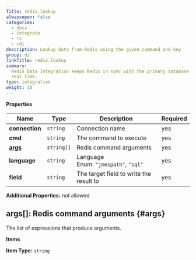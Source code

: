 ```yaml
---
Title: redis.lookup
alwaysopen: false
categories:
  - docs
  - integrate
  - rs
  - rdi
description: Lookup data from Redis using the given command and key
group: di
linkTitle: redis.lookup
summary:
  Redis Data Integration keeps Redis in sync with the primary database in near
  real time.
type: integration
weight: 10
---
```


**Properties**

|Name|Type|Description|Required|
|----|----|-----------|--------|
| **connection** |`string`| Connection name |yes|
| **cmd** | `string` |The command to execute |yes|
| [**args**](#args) | `string[]` | Redis command arguments | yes |
| **language** | `string` |Language<br/>Enum: `"jmespath"`, `"sql"`<br/>| yes |
| **field** | `string` |The target field to write the result to<br/>| yes |

**Additional Properties:** not allowed

## args\[\]: Redis command arguments {#args}

The list of expressions that produce arguments.


**Items**

**Item Type:** `string`  
